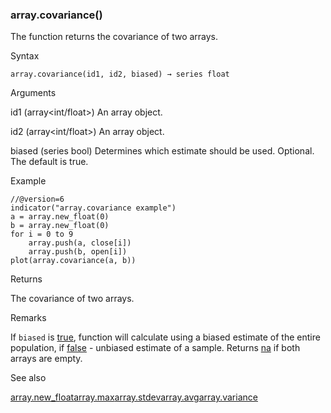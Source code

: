 ### array.covariance()

The function returns the covariance of two arrays.

Syntax

```
array.covariance(id1, id2, biased) → series float
```

Arguments

id1 (array<int/float>) An array object.

id2 (array<int/float>) An array object.

biased (series bool) Determines which estimate should be used. Optional. The default is true.

Example

```
//@version=6  
indicator("array.covariance example")  
a = array.new_float(0)  
b = array.new_float(0)  
for i = 0 to 9  
    array.push(a, close[i])  
    array.push(b, open[i])  
plot(array.covariance(a, b))
```

Returns

The covariance of two arrays.

Remarks

If `biased` is [true](#const_true), function will calculate using a biased estimate of the entire population, if [false](#const_false) - unbiased estimate of a sample. Returns [na](#var_na) if both arrays are empty.

See also

[array.new\_float](#fun_array.new_float)[array.max](#fun_array.max)[array.stdev](#fun_array.stdev)[array.avg](#fun_array.avg)[array.variance](#fun_array.variance)
